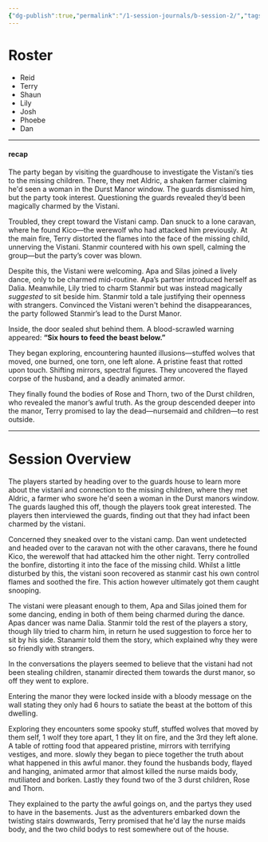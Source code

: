 ```yaml
---
{"dg-publish":true,"permalink":"/1-session-journals/b-session-2/","tags":["journal"]}
---
```


# Roster 
- Reid 
- Terry
- Shaun 
- Lily 
- Josh 
- Phoebe 
- Dan  

---

#### recap 
The party began by visiting the guardhouse to investigate the Vistani’s ties to the missing children. There, they met Aldric, a shaken farmer claiming he'd seen a woman in the Durst Manor window. The guards dismissed him, but the party took interest. Questioning the guards revealed they’d been magically charmed by the Vistani.

Troubled, they crept toward the Vistani camp. Dan snuck to a lone caravan, where he found Kico—the werewolf who had attacked him previously. At the main fire, Terry distorted the flames into the face of the missing child, unnerving the Vistani. Stanmir countered with his own spell, calming the group—but the party’s cover was blown.

Despite this, the Vistani were welcoming. Apa and Silas joined a lively dance, only to be charmed mid-routine. Apa’s partner introduced herself as Dalia. Meanwhile, Lily tried to charm Stanmir but was instead magically _suggested_ to sit beside him. Stanmir told a tale justifying their openness with strangers. Convinced the Vistani weren't behind the disappearances, the party followed Stanmir’s lead to the Durst Manor.

Inside, the door sealed shut behind them. A blood-scrawled warning appeared: **“Six hours to feed the beast below.”**

They began exploring, encountering haunted illusions—stuffed wolves that moved, one burned, one torn, one left alone. A pristine feast that rotted upon touch. Shifting mirrors, spectral figures. They uncovered the flayed corpse of the husband, and a deadly animated armor.

They finally found the bodies of Rose and Thorn, two of the Durst children, who revealed the manor’s awful truth. As the group descended deeper into the manor, Terry promised to lay the dead—nursemaid and children—to rest outside.

---

# Session Overview
The players started by heading over to the guards house to learn more about the vistani and connection to the missing children, where they met Aldric, a farmer who swore he'd seen a woman in the Durst manors window. The guards laughed this off, though the players took great interested. The players then interviewed the guards, finding out that they had infact been charmed by the vistani. 

Concerned they sneaked over to the vistani camp. Dan went undetected and headed over to the caravan not with the other caravans, there he found Kico, the werewolf that had attacked him the other night. Terry controlled the bonfire, distorting it into the face of the missing child. Whilst a little disturbed by this, the vistani soon recovered as stanmir cast his own control flames and soothed the fire. This action however ultimately got them caught snooping.

The vistani were pleasant enough to them, Apa and Silas joined them for some dancing, ending in both of them being charmed during the dance. Apas dancer was name Dalia. Stanmir told the rest of the players a story, though lily tried to charm him, in return he used suggestion to force her to sit by his side. Stanamir told them the story, which explained why they were so friendly with strangers. 

In the conversations the players seemed to believe that the vistani had not been stealing children, stanamir directed them towards the durst manor, so off they went to explore. 

Entering the manor they were locked inside with a bloody message on the wall stating they only had 6 hours to satiate the beast at the bottom of this dwelling. 

Exploring they encounters some spooky stuff, stuffed wolves that moved by them self, 1 wolf they tore apart, 1 they lit on fire, and the 3rd they left alone. A table of rotting food that appeared pristine, mirrors with terrifying vestiges, and more. slowly they began to piece together the truth about what happened in this awful manor. they found the husbands body, flayed and hanging, animated armor that almost killed  the nurse maids body, mutiliated and borken. Lastly they found two of the 3 durst children, Rose and Thorn. 

They explained to the party the awful goings on, and the partys they used to have in the basements. Just as the adventurers embarked down the twisting stairs downwards, Terry promised that he'd lay the nurse maids body, and the two child bodys to rest somewhere out of the house.
